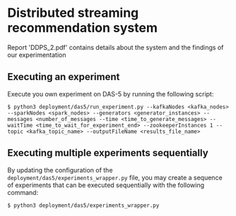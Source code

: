 # Distributed streaming recommendation system

Report 'DDPS_2.pdf' contains details about the system and the findings of our experimentation

## Executing an experiment
Execute you own experiment on DAS-5 by running the following script:
~~~
$ python3 deployment/das5/run_experiment.py --kafkaNodes <kafka_nodes> --sparkNodes <spark_nodes> --generators <generator_instances> --messages <number_of_messages --time <time_to_generate_messages> --waitTime <time_to_wait_for_experiment_end> --zookeeperInstances 1 --topic <kafka_topic_name> --outputFileName <results_file_name>
~~~


## Executing multiple experiments sequentially
By updating the configuration of the `deployment/das5/experiments_wrapper.py` file, you may create a sequence of experiments that can be executed sequentially with the following command:
~~~
$ python3 deployment/das5/experiments_wrapper.py
~~~